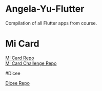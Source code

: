 # Angela-Yu-Flutter
Compilation of all Flutter apps from course.

# Mi Card 

[Mi Card Repo](https://github.com/vpatel-dev/mi-card-flutter)
<br />
[Mi Card Challenge Repo](https://github.com/vpatel-dev/mi-card-flutter-challenge)

#Dicee 

[Dicee Repo](https://github.com/vpatel-dev/dicee-flutter)
